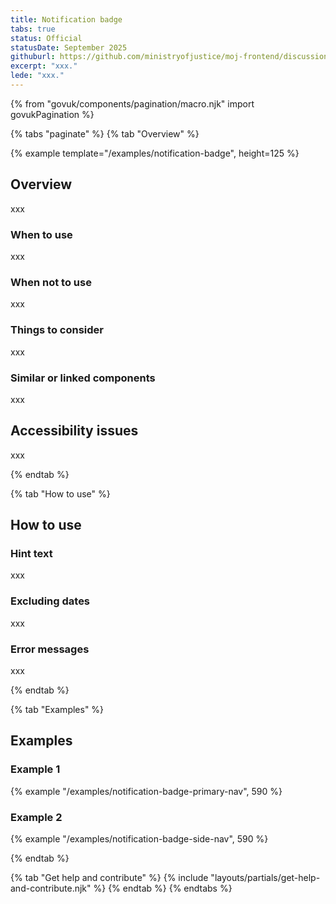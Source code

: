 ```yaml
---
title: Notification badge
tabs: true
status: Official
statusDate: September 2025
githuburl: https://github.com/ministryofjustice/moj-frontend/discussions/706
excerpt: "xxx."
lede: "xxx."
---
```

{% from "govuk/components/pagination/macro.njk" import govukPagination %}

{% tabs "paginate" %}
{% tab "Overview" %}

{% example template="/examples/notification-badge", height=125 %}

## Overview 

xxx
### When to use

xxx

### When not to use

xxx

### Things to consider

xxx

### Similar or linked components

xxx

## Accessibility issues

xxx

{% endtab %}

{% tab "How to use" %}

## How to use 



### Hint text

xxx

### Excluding dates

xxx

### Error messages

xxx


{% endtab %}

{% tab "Examples" %}

## Examples


### Example 1

{% example "/examples/notification-badge-primary-nav", 590 %}

### Example 2

{% example "/examples/notification-badge-side-nav", 590 %}

{% endtab %}

{% tab "Get help and contribute" %}
{% include "layouts/partials/get-help-and-contribute.njk" %}
{% endtab %}
{% endtabs %}
